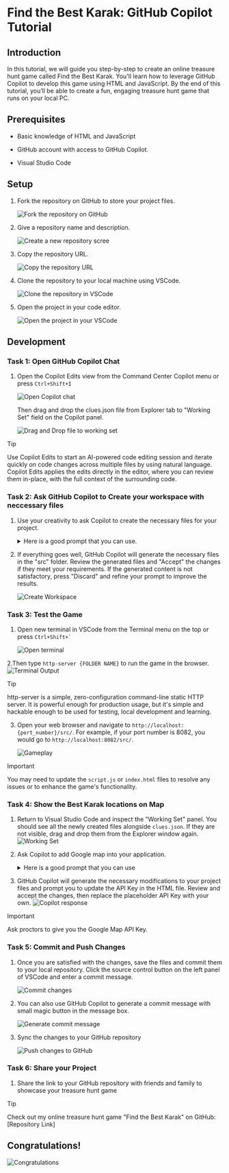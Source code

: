 # Find the Best Karak: GitHub Copilot Tutorial

## Introduction

 In this tutorial, we will guide you step-by-step to create an online treasure hunt game called Find the Best Karak. You'll learn how to leverage GitHub Copilot to develop this game using HTML and JavaScript. By the end of this tutorial, you’ll be able to create a fun, engaging treasure hunt game that runs on your local PC.

## Prerequisites

* Basic knowledge of HTML and JavaScript

* GitHub account with access to GitHub Copilot.

* Visual Studio Code

## Setup

1. Fork the repository on GitHub to store your project files.

    ![Fork the repository on GitHub](./Assets/image.png)

2. Give a repository name and description.

    ![Create a new repository scree](./Assets/image-1.png)

3. Copy the repository URL.

    ![Copy the repository URL](./Assets/image-2.png)

4. Clone the repository to your local machine using VSCode.

    ![Clone the repository in VSCode](./Assets/image-3.png)

5. Open the project in your code editor.

    ![Open the project in your VSCode](./Assets/image-4.png)

## Development

### Task 1: Open GitHub Copilot Chat

 1. Open the Copilot Edits view from the Command Center Copilot menu or press ```Ctrl+Shift+I```

    ![Open Copilot chat](./Assets/image-5.png)

    Then drag and drop the clues.json file from Explorer tab to "Working Set" field on the Copilot panel.

    ![Drag and Drop file to working set](./Assets/image-14.png)

> [!TIP]
> Use Copilot Edits to start an AI-powered code editing session and iterate quickly on code changes across multiple files by using natural language. Copilot Edits applies the edits directly in the editor, where you can review them in-place, with the full context of the surrounding code.

### Task 2: Ask GitHub Copilot to Create your workspace with neccessary files

 1. Use your creativity to ask Copilot to create the necessary files for your project.

    <details>
        <summary>Here is a good prompt that you can use.</summary>

         I'm creating a simple online treasure hunt game called "Find the Best Karak" using HTML and JavaScript. 
         The game will provide clues based on touristic places in Qatar, and the player will enter the name of the location to proceed. You can find the clues and answers in clues.json.
         Please help me generate the basic HTML, JavaScript and CSS files needed for this game in the src folder.
         The HTML file will include a heading, a paragraph to display clues, an input field for the player to enter the location, and a submit button.
       The JavaScript file will contain the logic for fetching the clues from the clues.json and present it on the html.

   </details>

2. If everything goes well, GitHub Copilot will generate the necessary files in the "src" folder. Review the generated files and "Accept" the changes if they meet your requirements. If the generated content is not satisfactory, press "Discard" and refine your prompt to improve the results.

   ![Create Workspace](./Assets/image-6.png)

### Task 3: Test the Game

 1. Open new terminal in VSCode from the Terminal menu on the top or press ```Ctrl+Shift+` ```

    ![Open terminal](./Assets/image-7.png)

 2.Then type ```http-server {FOLDER NAME}```  to run the game in the browser.
   ![Terminal Output](./Assets/image-15.png)

> [!TIP]
> http-server is a simple, zero-configuration command-line static HTTP server. It is powerful enough for production usage, but it's simple and hackable enough to be used for testing, local development and learning.

3. Open your web browser and navigate to `http://localhost:{port_number}/src/`. For example, if your port number is 8082, you would go to `http://localhost:8082/src/`.

   ![Gameplay](./Assets/image-8.png)

> [!IMPORTANT]  
> You may need to update the `script.js` or `index.html` files to resolve any issues or to enhance the game's functionality.

### Task 4: Show the Best Karak locations on Map

1. Return to Visual Studio Code and inspect the "Working Set" panel. You should see all the newly created files alongside `clues.json`. If they are not visible, drag and drop them from the Explorer window again.
   ![Working Set](./Assets/image-16.png)

2. Ask Copilot to add Google map into your application.
      <details>
      <summary> Here is a good prompt that you can use </summary>

       I want to add google map on my page. Whenever a user finds the right answer I want to show the location of the place on the map. you can find the latitude and longtime of the locations in clues.json
      </details>

3. GitHub Copilot will generate the necessary modifications to your project files and prompt you to update the API Key in the HTML file. Review and accept the changes, then replace the placeholder API Key with your own.
      ![Copilot response](./Assets/image-9.png)

> [!IMPORTANT]  
> Ask proctors to give you the Google Map API Key. 

### Task 5: Commit and Push Changes

   1. Once you are satisfied with the changes, save the files and commit them to your local repository. Click the source control button on the left panel of VSCode and enter a commit message.

      ![Commit changes](./Assets/image-10.png)

   2. You can also use GitHub Copilot to generate a commit message with small magic button in the message box.

      ![Generate commit message](./Assets/image-11.png)

   3. Sync the changes to your GitHub repository

      ![Push changes to GitHub](./Assets/image-12.png)

### Task 6: Share your Project

 1. Share the link to your GitHub repository with friends and family to showcase your treasure hunt game

   > [!TIP]
   > Check out my online treasure hunt game "Find the Best Karak" on GitHub: [Repository Link]

## Congratulations!
![Congratulations](./Assets/image-13.png)
